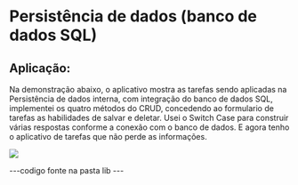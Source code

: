 # Persistência de dados (banco de dados SQL)



## Aplicação:

Na demonstração abaixo, o aplicativo mostra as tarefas sendo aplicadas na Persistência de dados interna, com integração do banco de dados SQL,
implementei os quatro métodos do CRUD, concedendo ao formulario de tarefas as habilidades de salvar e deletar.
Usei o Switch Case para construir várias respostas conforme a conexão com o banco de dados. E agora tenho o aplicativo de tarefas que não perde as informações.

![](https://github.com/jeffersoncardoso100/Lince-Tech-Academy/blob/master/Percistencia%20de%20dados%207/SQL.gif)

---codigo fonte na pasta lib ---

